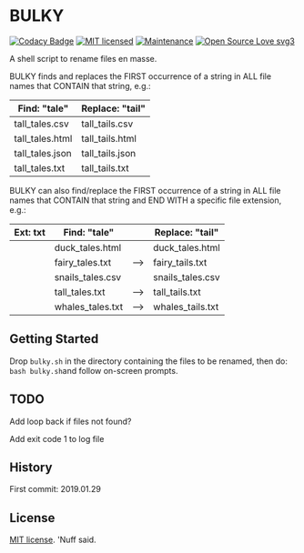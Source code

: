 # BULKY 

[![Codacy Badge](https://api.codacy.com/project/badge/Grade/fb82654b6fd24aa0b37fe1cd9e0275c1)](https://www.codacy.com/app/marshki/BULKY?utm_source=github.com&amp;utm_medium=referral&amp;utm_content=marshki/BULKY&amp;utm_campaign=Badge_Grade)
[![MIT licensed](https://img.shields.io/badge/license-MIT-blue.svg)](https://raw.githubusercontent.com/hyperium/hyper/master/LICENSE)
[![Maintenance](https://img.shields.io/badge/Maintained%3F-yes-green.svg)](https://GitHub.com/Naereen/StrapDown.js/graphs/commit-activity)
[![Open Source Love svg3](https://badges.frapsoft.com/os/v3/open-source.svg?v=103)](https://github.com/ellerbrock/open-source-badges/)

A shell script to rename files en masse. 

BULKY finds and replaces the FIRST occurrence of a string in ALL file names 
that CONTAIN that string, e.g.: 

| Find: "tale"    | Replace: "tail" |
|-----------------|-----------------|
| tall_tales.csv  | tall_tails.csv  | 
| tall_tales.html | tall_tails.html | 
| tall_tales.json | tall_tails.json | 
| tall_tales.txt  | tall_tails.txt  | 

BULKY can also find/replace the FIRST occurrence of a string in ALL file names 
that CONTAIN that string and END WITH a specific file extension, e.g.: 

| Ext: txt | Find: "tale"     |    | Replace: "tail"  |
|----------|------------------|----|------------------|
|          | duck_tales.html  |    | duck_tales.html  | 
|          | fairy_tales.txt  | -->| fairy_tails.txt  | 
|          | snails_tales.csv |    | snails_tales.csv |
|          | tall_tales.txt   | -->| tall_tails.txt   | 
|          | whales_tales.txt | -->| whales_tails.txt | 

## Getting Started

Drop `bulky.sh` in the directory containing the files to be renamed, 
then do: `bash bulky.sh`and follow on-screen prompts.  

## TODO

Add loop back if files not found? 

Add exit code 1 to log file 

## History

First commit: 2019.01.29 

## License

[MIT license](https://opensource.org/licenses/MIT). 'Nuff said. 
